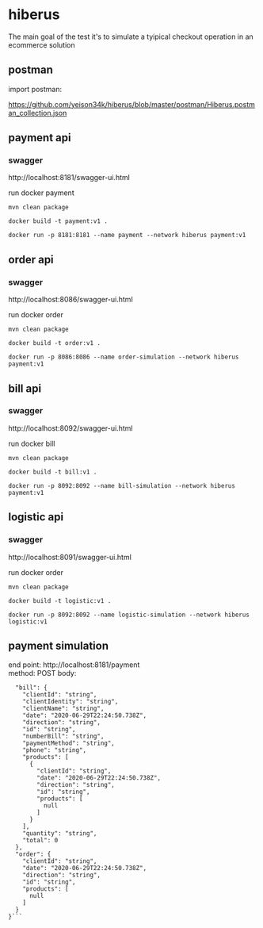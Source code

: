 # hiberus
 The main goal of the test it's to simulate a tyipical checkout operation in an ecommerce solution


## postman
import postman:

https://github.com/yeison34k/hiberus/blob/master/postman/Hiberus.postman_collection.json


## payment api
### swagger
http://localhost:8181/swagger-ui.html

run docker payment

`mvn clean package`

`docker build -t payment:v1 .`

`docker run -p 8181:8181 --name payment --network hiberus payment:v1 `


## order api
### swagger
http://localhost:8086/swagger-ui.html

run docker order

`mvn clean package`

`docker build -t order:v1 .`

`docker run -p 8086:8086 --name order-simulation --network hiberus payment:v1 `


## bill api
### swagger 
http://localhost:8092/swagger-ui.html

run docker bill

`mvn clean package`

`docker build -t bill:v1 .`

`docker run -p 8092:8092 --name bill-simulation --network hiberus payment:v1 `


## logistic api
### swagger
http://localhost:8091/swagger-ui.html

run docker order

`mvn clean package`

`docker build -t logistic:v1 .`

`docker run -p 8092:8092 --name logistic-simulation --network hiberus logistic:v1`


## payment simulation

end point: http://localhost:8181/payment  
method: POST
body:
```{
  "bill": {
    "clientId": "string",
    "clientIdentity": "string",
    "clientName": "string",
    "date": "2020-06-29T22:24:50.738Z",
    "direction": "string",
    "id": "string",
    "numberBill": "string",
    "paymentMethod": "string",
    "phone": "string",
    "products": [
      {
        "clientId": "string",
        "date": "2020-06-29T22:24:50.738Z",
        "direction": "string",
        "id": "string",
        "products": [
          null
        ]
      }
    ],
    "quantity": "string",
    "total": 0
  },
  "order": {
    "clientId": "string",
    "date": "2020-06-29T22:24:50.738Z",
    "direction": "string",
    "id": "string",
    "products": [
      null
    ]
  }
}```
